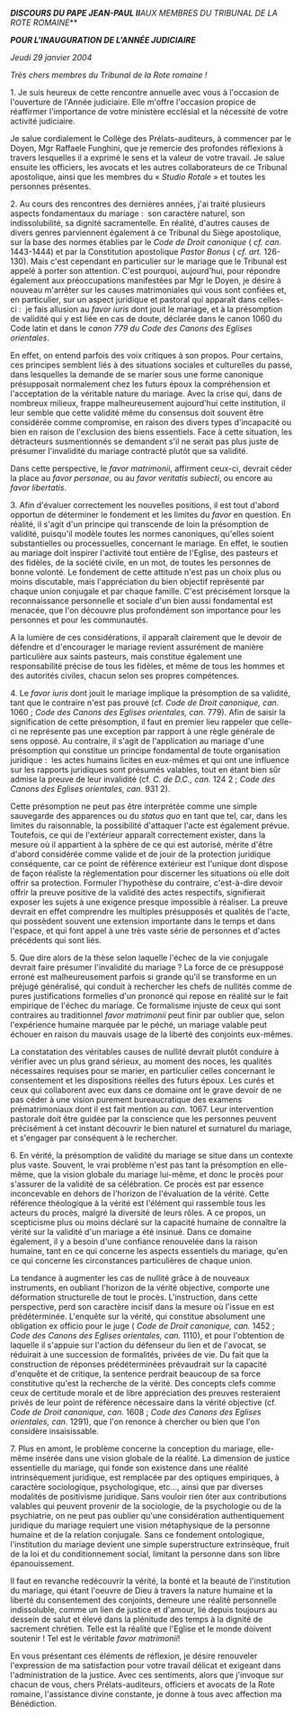 ***DISCOURS DU PAPE JEAN-PAUL II**AUX MEMBRES DU TRIBUNAL DE LA ROTE ROMAINE***

***POUR L'INAUGURATION DE L'ANNÉE JUDICIAIRE***

*Jeudi 29 janvier 2004*

*Très chers membres du Tribunal de la Rote romaine !*

1. Je suis heureux de cette rencontre annuelle avec vous à l'occasion de l'ouverture de l'Année judiciaire. Elle m'offre l'occasion propice de réaffirmer l'importance de votre ministère ecclésial et la nécessité de votre activité judiciaire.

Je salue cordialement le Collège des Prélats-auditeurs, à commencer par le Doyen, Mgr Raffaele Funghini, que je remercie des profondes réflexions à travers lesquelles il a exprimé le sens et la valeur de votre travail. Je salue ensuite les officiers, les avocats et les autres collaborateurs de ce Tribunal apostolique, ainsi que les membres du « *Studio Rotale* » et toutes les personnes présentes.

2. Au cours des rencontres des dernières années, j'ai traité plusieurs aspects fondamentaux du mariage :  son caractère naturel, son indissolubilité, sa dignité sacramentelle. En réalité, d'autres causes de divers genres parviennent également à ce Tribunal du Siège apostolique, sur la base des normes établies par le *Code de Droit canonique* ( *cf.* *can*. 1443-1444) et par la Constitution apostolique *Pastor Bonus* ( *cf. art.* 126-130). Mais c'est cependant en particulier sur le mariage que le Tribunal est appelé à porter son attention. C'est pourquoi, aujourd'hui, pour répondre également aux préoccupations manifestées par Mgr le Doyen, je désire à nouveau m'arrêter sur les causes matrimoniales qui vous sont confiées et, en particulier, sur un aspect juridique et pastoral qui apparaît dans celles-ci :  je fais allusion au *favor iuris* dont jouit le mariage, et à la présomption de validité qui y est liée en cas de doute, déclarée dans le canon 1060 du Code latin et dans le *canon 779 du Code des Canons des Eglises orientales*.

En effet, on entend parfois des voix critiques à son propos. Pour certains, ces principes semblent liés à des situations sociales et culturelles du passé, dans lesquelles la demande de se marier sous une forme canonique présupposait normalement chez les futurs époux la compréhension et l'acceptation de la véritable nature du mariage. Avec la crise qui, dans de nombreux milieux, frappe malheureusement aujourd'hui cette institution, il leur semble que cette validité même du consensus doit souvent être considérée comme compromise, en raison des divers types d'incapacité ou bien en raison de l'exclusion des biens essentiels. Face à cette situation, les détracteurs susmentionnés se demandent s'il ne serait pas plus juste de présumer l'invalidité du mariage contracté plutôt que sa validité.

Dans cette perspective, le *favor matrimonii*, affirment ceux-ci, devrait céder la place au *favor personae*, ou au *favor veritatis subiecti*, ou encore au *favor libertatis*.

3. Afin d'évaluer correctement les nouvelles positions, il est tout d'abord opportun de déterminer le fondement et les limites du *favor* en question. En réalité, il s'agit d'un principe qui transcende de loin la présomption de validité, puisqu'il modèle toutes les normes canoniques, qu'elles soient substantielles ou processuelles, concernant le mariage. En effet, le soutien au mariage doit inspirer l'activité tout entière de l'Eglise, des pasteurs et des fidèles, de la société civile, en un mot, de toutes les personnes de bonne volonté. Le fondement de cette attitude n'est pas un choix plus ou moins discutable, mais l'appréciation du bien objectif représenté par chaque union conjugale et par chaque famille. C'est précisément lorsque la reconnaissance personnelle et sociale d'un bien aussi fondamental est menacée, que l'on découvre plus profondément son importance pour les personnes et pour les communautés.

A la lumière de ces considérations, il apparaît clairement que le devoir de défendre et d'encourager le mariage revient assurément de manière particulière aux saints pasteurs, mais constitue également une responsabilité précise de tous les fidèles, et même de tous les hommes et des autorités civiles, chacun selon ses propres compétences.

4. Le *favor iuris* dont jouit le mariage implique la présomption de sa validité, tant que le contraire n'est pas prouvé (cf. *Code de Droit canonique, can.* 1060 ; *Code des Canons des Eglises orientales, can.* 779). Afin de saisir la signification de cette présomption, il faut en premier lieu rappeler que celle-ci ne représente pas une exception par rapport à une règle générale de sens opposé. Au contraire, il s'agit de l'application au mariage d'une présomption qui constitue un principe fondamental de toute organisation juridique :  les actes humains licites en eux-mêmes et qui ont une influence sur les rapports juridiques sont présumés valables, tout en étant bien sûr admise la preuve de leur invalidité (cf. *C. de D.C., can.* 124 2 ; *Code des Canons des Eglises orientales, can.* 931 2).

Cette présomption ne peut pas être interprétée comme une simple sauvegarde des apparences ou du *status quo* en tant que tel, car, dans les limites du raisonnable, la possibilité d'attaquer l'acte est également prévue. Toutefois, ce qui de l'extérieur apparaît correctement exister, dans la mesure où il appartient à la sphère de ce qui est autorisé, mérite d'être d'abord considérée comme valide et de jouir de la protection juridique conséquente, car ce point de référence extérieur est l'unique dont dispose de façon réaliste la réglementation pour discerner les situations où elle doit offrir sa protection. Formuler l'hypothèse du contraire, c'est-à-dire devoir offrir la preuve positive de la validité des actes respectifs, signifierait exposer les sujets à une exigence presque impossible à réaliser. La preuve devrait en effet comprendre les multiples présupposés et qualités de l'acte, qui possèdent souvent une extension importante dans le temps et dans l'espace, et qui font appel à une très vaste série de personnes et d'actes précédents qui sont liés.

5. Que dire alors de la thèse selon laquelle l'échec de la vie conjugale devrait faire présumer l'invalidité du mariage ? La force de ce présupposé erroné est malheureusement parfois si grande qu'il se transforme en un préjugé généralisé, qui conduit à rechercher les chefs de nullités comme de pures justifications formelles d'un prononcé qui repose en réalité sur le fait empirique de l'échec du mariage. Ce formalisme injuste de ceux qui sont contraires au traditionnel *favor matrimonii* peut finir par oublier que, selon l'expérience humaine marquée par le péché, un mariage valable peut échouer en raison du mauvais usage de la liberté des conjoints eux-mêmes.

La constatation des véritables causes de nullité devrait plutôt conduire à vérifier avec un plus grand sérieux, au moment des noces, les qualités nécessaires requises pour se marier, en particulier celles concernant le consentement et les dispositions réelles des futurs époux. Les curés et ceux qui collaborent avec eux dans ce domaine ont le grave devoir de ne pas céder à une vision purement bureaucratique des examens prématrimoniaux dont il est fait mention au *can*. 1067. Leur intervention pastorale doit être guidée par la conscience que les personnes peuvent précisément à cet instant découvrir le bien naturel et surnaturel du mariage, et s'engager par conséquent à le rechercher.

6. En vérité, la présomption de validité du mariage se situe dans un contexte plus vaste. Souvent, le vrai problème n'est pas tant la présomption en elle-même, que la vision globale du mariage lui-même, et donc le procès pour s'assurer de la validité de sa célébration. Ce procès est par essence inconcevable en dehors de l'horizon de l'évaluation de la vérité. Cette référence théologique à la vérité est l'élément qui rassemble tous les acteurs du procès, malgré la diversité de leurs rôles. A ce propos, un scepticisme plus ou moins déclaré sur la capacité humaine de connaître la vérité sur la validité d'un mariage a été insinué. Dans ce domaine également, il y a besoin d'une confiance renouvelée dans la raison humaine, tant en ce qui concerne les aspects essentiels du mariage, qu'en ce qui concerne les circonstances particulières de chaque union.

La tendance à augmenter les cas de nullité grâce à de nouveaux instruments, en oubliant l'horizon de la vérité objective, comporte une déformation structurelle de tout le procès. L'instruction, dans cette perspective, perd son caractère incisif dans la mesure où l'issue en est prédéterminée. L'enquête sur la vérité, qui constitue absolument une obligation ex officio pour le juge ( *Code de Droit canonique, can.* 1452 ; *Code des Canons des Eglises orientales, can.* 1110), et pour l'obtention de laquelle il s'appuie sur l'action du défenseur du lien et de l'avocat, se réduirait à une succession de formalités, privées de vie. Du fait que la construction de réponses prédéterminées prévaudrait sur la capacité d'enquête et de critique, la sentence perdrait beaucoup de sa force constitutive qu'est la recherche de la vérité. Des concepts clefs comme ceux de certitude morale et de libre appréciation des preuves resteraient privés de leur point de référence nécessaire dans la vérité objective (cf. *Code de Droit canonique, can.* 1608 ; *Code des Canons des Eglises orientales, can.* 1291), que l'on renonce à chercher ou bien que l'on considère insaisissable.

7. Plus en amont, le problème concerne la conception du mariage, elle-même insérée dans une vision globale de la réalité. La dimension de justice essentielle du mariage, qui fonde son existence dans une réalité intrinsèquement juridique, est remplacée par des optiques empiriques, à caractère sociologique, psychologique, etc..., ainsi que par diverses modalités de positivisme juridique. Sans vouloir rien ôter aux contributions valables qui peuvent provenir de la sociologie, de la psychologie ou de la psychiatrie, on ne peut pas oublier qu'une considération authentiquement juridique du mariage requiert une vision métaphysique de la personne humaine et de la relation conjugale. Sans ce fondement ontologique, l'institution du mariage devient une simple superstructure extrinsèque, fruit de la loi et du conditionnement social, limitant la personne dans son libre épanouissement.

Il faut en revanche redécouvrir la vérité, la bonté et la beauté de l'institution du mariage, qui étant l'oeuvre de Dieu à travers la nature humaine et la liberté du consentement des conjoints, demeure une réalité personnelle indissoluble, comme un lien de justice et d'amour, lié depuis toujours au dessein de salut et élevé dans la plénitude des temps à la dignité de sacrement chrétien. Telle est la réalité que l'Eglise et le monde doivent soutenir ! Tel est le véritable *favor matrimonii*!

En vous présentant ces éléments de réflexion, je désire renouveler l'expression de ma satisfaction pour votre travail délicat et exigeant dans l'administration de la justice. Avec ces sentiments, alors que j'invoque sur chacun de vous, chers Prélats-auditeurs, officiers et avocats de la Rote romaine, l'assistance divine constante, je donne à tous avec affection ma Bénédiction.